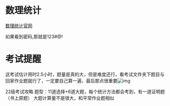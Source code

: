 # 数理统计

[数理统计官网](http://59.78.108.56/msta/sltj/index.html#)

如果看到密码,那就是123#@!

# 考试提醒

这考试估计用时2.5小时，题量是真的大，但是难度还行，看考试文件夹下题目与回家作业题就行了，一定要自己算一遍，最后那点很重要![img](readme/NMKW_I9XPC$B4QQNQD%5BRYBO.jpg)

22级考试攻略
题型：11道选择+6道大题，每个统计方法都会考到，有一道证明题（书上原题）
大题计算量不是很大，和平常作业题相似

